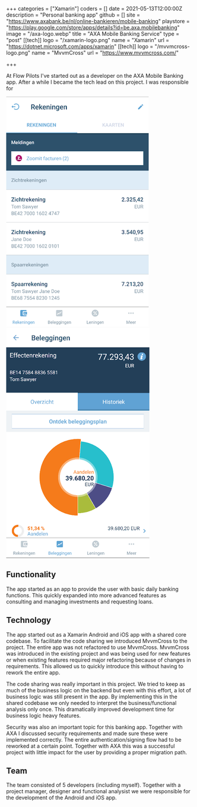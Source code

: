 +++
categories = ["Xamarin"]
coders = []
date = 2021-05-13T12:00:00Z
description = "Personal banking app"
github = []
site = "https://www.axabank.be/nl/online-bankieren/mobile-banking"
playstore = "https://play.google.com/store/apps/details?id=be.axa.mobilebanking"
image = "/axa-logo.webp"
title = "AXA Mobile Banking Service"
type = "post"
[[tech]]
logo = "/xamarin-logo.png"
name = "Xamarin"
url = "https://dotnet.microsoft.com/apps/xamarin"
[[tech]]
logo = "/mvvmcross-logo.png"
name = "MvvmCross"
url = "https://www.mvvmcross.com/"

+++

At Flow Pilots I've started out as a developer on the AXA Mobile Banking app. After a while I became the tech lead on this project. I was responsible for 

![Home screen](/axa2.webp "Home screen")
![Investments](/axa4.webp "Investments")

## Functionality

The app started as an app to provide the user with basic daily banking functions. This quickly expanded into more advanced features as consulting and managing investments and requesting loans.

## Technology

The app started out as a Xamarin Android and iOS app with a shared core codebase. To facilitate the code sharing we introduced MvvmCross to the project. The entire app was not refactored to use MvvmCross. MvvmCross was introduced in the existing project and was being used for new features or when existing features required major refactoring because of changes in requirements. This allowed us to quickly introduce this without having to rework the entire app.

The code sharing was really important in this project. We tried to keep as much of the business logic on the backend but even with this effort, a lot of business logic was still present in the app. By implementing this in the shared codebase we only needed to interpret the business/functional analysis only once. This dramatically improved development time for business logic heavy features.

Security was also an important topic for this banking app. Together with AXA I discussed security requirements and made sure these were implemented correctly. The entire authentication/signing flow had to be reworked at a certain point. Together with AXA this was a successful project with little impact for the user by providing a proper migration path.

## Team

The team consisted of 5 developers (including myself). Together with a project manager, designer and functional analysist we were responsible for the development of the Android and iOS app.

